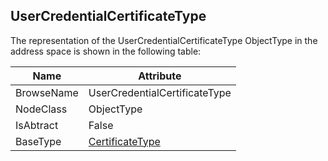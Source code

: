 <!-- objecttype -->
## UserCredentialCertificateType
  
The representation of the UserCredentialCertificateType ObjectType in the address space is shown in the following table:  

|Name|Attribute|
|---|---|
|BrowseName|UserCredentialCertificateType|
|NodeClass|ObjectType|
|IsAbtract|False|
|BaseType|[CertificateType](../../../Part12/ObjectTypes/CertificateType/readme.md)|

